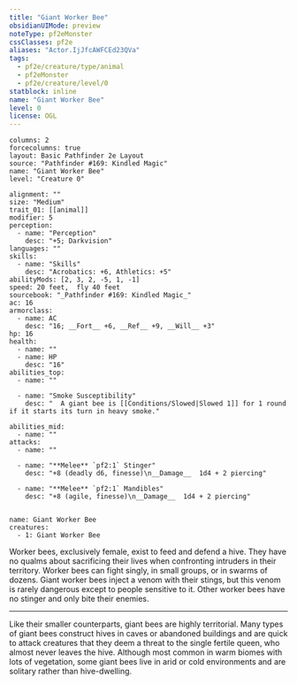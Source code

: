 ```yaml
---
title: "Giant Worker Bee"
obsidianUIMode: preview
noteType: pf2eMonster
cssClasses: pf2e
aliases: "Actor.IjJfcAWFCEd23QVa" 
tags:
  - pf2e/creature/type/animal
  - pf2eMonster
  - pf2e/creature/level/0
statblock: inline
name: "Giant Worker Bee"
level: 0
license: OGL
---
```


```statblock
columns: 2
forcecolumns: true
layout: Basic Pathfinder 2e Layout
source: "Pathfinder #169: Kindled Magic"
name: "Giant Worker Bee"
level: "Creature 0"

alignment: ""
size: "Medium"
trait_01: [[animal]]
modifier: 5
perception:
  - name: "Perception"
    desc: "+5; Darkvision"
languages: ""
skills:
  - name: "Skills"
    desc: "Acrobatics: +6, Athletics: +5"
abilityMods: [2, 3, 2, -5, 1, -1]
speed: 20 feet,  fly 40 feet
sourcebook: "_Pathfinder #169: Kindled Magic_"
ac: 16
armorclass:
  - name: AC
    desc: "16; __Fort__ +6, __Ref__ +9, __Will__ +3"
hp: 16
health:
  - name: ""
  - name: HP
    desc: "16"
abilities_top:
  - name: ""

  - name: "Smoke Susceptibility"
    desc: "  A giant bee is [[Conditions/Slowed|Slowed 1]] for 1 round if it starts its turn in heavy smoke."

abilities_mid:
  - name: ""
attacks:
  - name: ""

  - name: "**Melee** `pf2:1` Stinger"
    desc: "+8 (deadly d6, finesse)\n__Damage__  1d4 + 2 piercing"

  - name: "**Melee** `pf2:1` Mandibles"
    desc: "+8 (agile, finesse)\n__Damage__  1d4 + 2 piercing"
 
```

```encounter-table
name: Giant Worker Bee
creatures:
  - 1: Giant Worker Bee
```



Worker bees, exclusively female, exist to feed and defend a hive. They have no qualms about sacrificing their lives when confronting intruders in their territory. Worker bees can fight singly, in small groups, or in swarms of dozens. Giant worker bees inject a venom with their stings, but this venom is rarely dangerous except to people sensitive to it. Other worker bees have no stinger and only bite their enemies.

* * *

Like their smaller counterparts, giant bees are highly territorial. Many types of giant bees construct hives in caves or abandoned buildings and are quick to attack creatures that they deem a threat to the single fertile queen, who almost never leaves the hive. Although most common in warm biomes with lots of vegetation, some giant bees live in arid or cold environments and are solitary rather than hive-dwelling.
